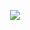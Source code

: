<p align="center">
  <img src="https://media.discordapp.net/attachments/996829666772013175/1219353365280981122/Untitled382_20240318183447.png?ex=660afe50&is=65f88950&hm=2a4e128799134f3cbdc59bf03adfe659321149b713e183e89cc9417bb9e208e6&=&format=webp&quality=lossless&width=340&height=340" />



<!--
**5ampearl/5ampearl** is a ✨ _special_ ✨ repository because its `README.md` (this file) appears on your GitHub profile.

Here are some ideas to get you started:

- 🔭 I’m currently working on ...
- 🌱 I’m currently learning ...
- 👯 I’m looking to collaborate on ...
- 🤔 I’m looking for help with ...
- 💬 Ask me about ...
- 📫 How to reach me: ...
- 😄 Pronouns: ...
- ⚡ Fun fact: ...
-->
